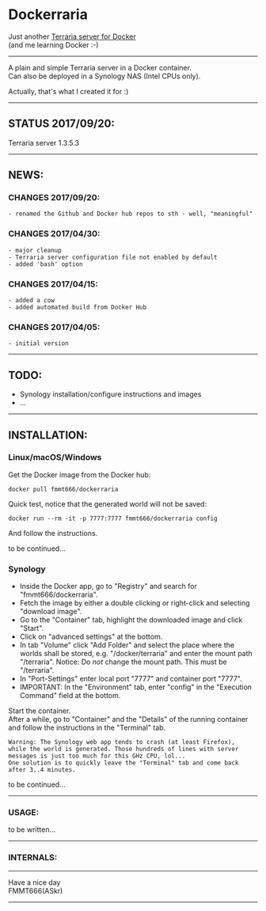 Dockerraria
===========

Just another [Terraria server for Docker][1]  
(and me learning Docker :-)  

---

A plain and simple Terraria server in a Docker container.  
Can also be deployed in a Synology NAS (Intel CPUs only).

Actually, that's what I created it for :)

---
## STATUS 2017/09/20:

  Terraria server 1.3.5.3


---
## NEWS:

### CHANGES 2017/09/20:

    - renamed the Github and Docker hub repos to sth - well, "meaningful"

### CHANGES 2017/04/30:

    - major cleanup
    - Terraria server configuration file not enabled by default
    - added 'bash' option

### CHANGES 2017/04/15:

    - added a cow
    - added automated build from Docker Hub

### CHANGES 2017/04/05:

    - initial version


---
## TODO:

  - Synology installation/configure instructions and images
  - ...

    
---
## INSTALLATION:

### Linux/macOS/Windows

Get the Docker image from the Docker hub:

    docker pull fmmt666/dockerraria

Quick test, notice that the generated world will not be saved:

    docker run --rm -it -p 7777:7777 fmmt666/dockerraria config

And follow the instructions.

to be continued...


### Synology

  - Inside the Docker app, go to "Registry" and search for "fmmt666/dockerraria".
  - Fetch the image by either a double clicking or right-click and selecting "download image".
  - Go to the "Container" tab, highlight the downloaded image and click "Start".
  - Click on "advanced settings" at the bottom.
  - In tab "Volume" click "Add Folder" and select the place where the worlds shall be stored,
    e.g. "/docker/terraria" and enter the mount path "/terraria".
    Notice: Do _not_ change the mount path. This must be "/terraria".
  - In "Port-Settings" enter local port "7777" and container port "7777".
  - IMPORTANT: In the "Environment" tab, enter "config" in the "Execution Command" field at the bottom.

Start the container.  
After a while, go to "Container" and the "Details" of the running container and follow the
instructions in the "Terminal" tab.

    Warning: The Synology web app tends to crash (at least Firefox),
    while the world is generated. Those hundreds of lines with server
    messages is just too much for this GHz CPU, lol...
    One solution is to quickly leave the "Terminal" tab and come back after 3..4 minutes.

to be continued...


---
### USAGE:

to be written...


---
### INTERNALS:



---

Have a nice day  
FMMT666(ASkr)

---
[1]: https://hub.docker.com/r/fmmt666/dockerraria/
